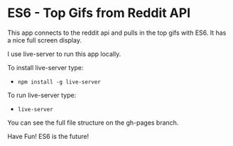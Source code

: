 # ES6 - Top Gifs from Reddit API

This app connects to the reddit api and pulls in the top gifs with ES6. It has a nice full screen display.

I use live-server to run this app locally. 

To install live-server type:
<ul><li><code>npm install -g live-server</code></li></ul>

To run live-server type:
<ul><li><code>live-server</code></li></ul>

You can see the full file structure on the gh-pages branch. 

Have Fun! ES6 is the future! 



